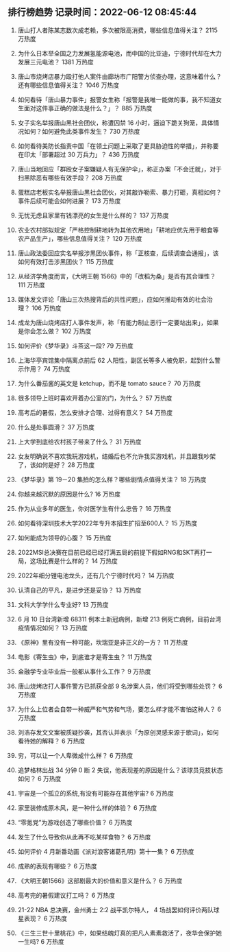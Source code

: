 
## 排行榜趋势 记录时间：2022-06-12 08:45:44
  
  1. 唐山打人者陈某志数次成老赖，多次被限高消费，哪些信息值得关注？ 2115 万热度
    
  2. 为什么日本举全国之力发展氢能源电池，而中国的比亚迪，宁德时代却在大力发展三元电池？ 1381 万热度
    
  3. 唐山市烧烤店暴力殴打他人案件由廊坊市广阳警方侦查办理，这意味着什么？还有哪些信息值得关注？ 1046 万热度
    
  4. 如何看待「唐山暴力事件」报警女生称「报警是我唯一能做的事，我不知道女生面对这件事正确的做法是什么？」？ 885 万热度
    
  5. 女子实名举报唐山黑社会团伙，称遭囚禁 16 小时，逼迫下跪关狗笼，具体情况如何？如何避免此类事件发生？ 730 万热度
    
  6. 如何看待美防长指责中国「在领土问题上采取了更具胁迫性的举措」，并称要在印太「部署超过 30 万兵力」？ 436 万热度
    
  7. 唐山当地回应「群殴女子案嫌疑人有无保护伞」，称正办案「不会迁就」，对于扫黑除恶有哪些有效手段？ 208 万热度
    
  8. 蛋糕店老板实名举报唐山黑社会团伙，对其敲诈勒索、暴力打砸，真相如何？事件后续可能会如何进展？ 173 万热度
    
  9. 无忧无虑且家里有钱漂亮的女生是什么样的？ 137 万热度
    
  10. 农业农村部拟规定「严格控制耕地转为其他农用地」「耕地应优先用于粮食等农产品生产」，哪些信息值得关注？ 120 万热度
    
  11. 唐山政法委回应实名举报涉黑团伙事件，称「正核查，后续调查会通报」，该如何有效打击涉黑团伙？ 115 万热度
    
  12. 从经济学角度而言，《大明王朝 1566》中的「改稻为桑」是否有其合理性？ 111 万热度
    
  13. 媒体发文评论「唐山三次热搜背后的共性问题」，应如何推动有效的社会治理？ 106 万热度
    
  14. 成龙为唐山烧烤店打人事件发声，称「有能力制止恶行一定要站出来」，如果是你会怎么做？ 102 万热度
    
  15. 如何评价《梦华录》斗茶这一段? 79 万热度
    
  16. 上海华亭宾馆集中隔离点前后 62 人阳性，副区长等多人被免职，起到什么警示作用？ 74 万热度
    
  17. 为什么番茄酱的英文是 ketchup，而不是 tomato sauce？ 70 万热度
    
  18. 很多领导上班时喜欢开着办公室的门，为什么？ 57 万热度
    
  19. 高考后的暑假，怎么安排才合理、过得有意义？ 54 万热度
    
  20. 什么是处事圆滑？ 37 万热度
    
  21. 上大学到底给农村孩子带来了什么？ 31 万热度
    
  22. 女友明确说不喜欢我玩游戏机，结婚后也不允许我买游戏机，并且跟我吵架了，该如何是好？ 28 万热度
    
  23. 《梦华录》第 19－20 集拍的怎么样？哪些剧情点值得关注？ 18 万热度
    
  24. 你越来越沉默的原因是什么? 16 万热度
    
  25. 作为从业多年的医生，你对医学生有什么忠告？ 16 万热度
    
  26. 如何看待深圳技术大学2022年专升本招生扩招至600人？ 15 万热度
    
  27. 如何能成为领导的心腹？ 15 万热度
    
  28. 2022MSI总决赛在目前已经已经打满五局的前提下假如RNG和SKT再打一局，这场比赛是什么样的？ 14 万热度
    
  29. 2022年细分锂电池龙头，还有几个宁德时代吗？ 14 万热度
    
  30. 认清自己的平凡，是进步还是妥协？ 13 万热度
    
  31. 文科大学学什么专业好? 13 万热度
    
  32. 6 月 10 日台湾新增 68311 例本土新冠病例，新增 213 例死亡病例，目前台湾疫情情况如何？ 13 万热度
    
  33. 《原神》里有没有一种可能，坎瑞亚是非正义的一方？ 11 万热度
    
  34. 电影《寄生虫》中，到底谁才是寄生虫？ 11 万热度
    
  35. 金融学专业毕业后一般都从事什么工作？ 9 万热度
    
  36. 唐山烧烤店打人事件警方已抓获全部 9 名涉案人员，他们将受到哪些处罚？ 6 万热度
    
  37. 为什么上位者会自带一种威严和气势和气场，要怎么样才能不害怕这种人？ 6 万热度
    
  38. 刘浩存发文文案被质疑抄袭，其否认并表示「为原创灵感来源于歌词」，如何看待她的解释？ 6 万热度
    
  39. 穷，可以让一个人卑微成什么样？ 6 万热度
    
  40. 追梦格林出战 34 分钟 0 断 2 失误，他表现差的原因是什么？该球员竞技状态如何？ 6 万热度
    
  41. 宇宙是一个孤立的系统,有没有可能存在其他宇宙? 6 万热度
    
  42. 家里装修成原木风，是一种什么样的体验？ 6 万热度
    
  43. “零氪党”为游戏创造了哪些价值？ 6 万热度
    
  44. 发生了什么导致你从此再不吃某样食物？ 6 万热度
    
  45. 如何评价 4 月新番动画《派对浪客诸葛孔明》第十一集？ 6 万热度
    
  46. 成熟的表现有哪些？ 6 万热度
    
  47. 《大明王朝1566》这部剧最大的价值和意义是什么？ 6 万热度
    
  48. 高考完的暑假建议打工吗？ 6 万热度
    
  49. 21-22 NBA 总决赛，金州勇士 2:2 战平凯尔特人， 4 场战罢如何评价两队球星表现？ 6 万热度
    
  50. 《三生三世十里桃花》中，如果结魄灯真的把凡人素素救活了，夜华会保护她一生吗? 6 万热度
    